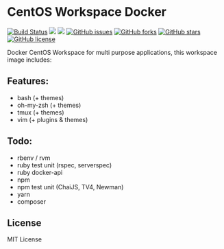 # CentOS Workspace Docker
[![Build Status](https://travis-ci.org/zeroc0d3/centos-base-workspace.svg?branch=master)](https://travis-ci.org/zeroc0d3/centos-base-workspace) [![](https://images.microbadger.com/badges/image/zeroc0d3/centos-base-workspace:latest.svg)](https://microbadger.com/images/zeroc0d3/centos-base-workspace:latest "Layers") [![](https://images.microbadger.com/badges/version/zeroc0d3/centos-base-workspace:latest.svg)](https://microbadger.com/images/zeroc0d3/centos-base-workspace:latest "Version") [![GitHub issues](https://img.shields.io/github/issues/zeroc0d3/centos-base-workspace.svg)](https://github.com/zeroc0d3/centos-base-workspace/issues) [![GitHub forks](https://img.shields.io/github/forks/zeroc0d3/centos-base-workspace.svg)](https://github.com/zeroc0d3/centos-base-workspace/network) [![GitHub stars](https://img.shields.io/github/stars/zeroc0d3/centos-base-workspace.svg)](https://github.com/zeroc0d3/centos-base-workspace/stargazers) [![GitHub license](https://img.shields.io/badge/license-MIT-blue.svg)](https://raw.githubusercontent.com/zeroc0d3/centos-base-workspace/master/LICENSE)

Docker CentOS Workspace for multi purpose applications, this workspace image includes:

## Features:
* bash (+ themes)
* oh-my-zsh (+ themes)
* tmux (+ themes)
* vim (+ plugins & themes)

## Todo:
* rbenv / rvm
* ruby test unit (rspec, serverspec)
* ruby docker-api
* npm
* npm test unit (ChaiJS, TV4, Newman)
* yarn
* composer

## License
MIT License
